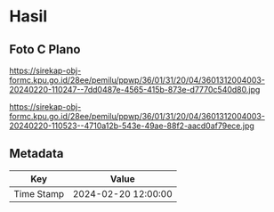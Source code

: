 # Hasil

## Foto C Plano

https://sirekap-obj-formc.kpu.go.id/28ee/pemilu/ppwp/36/01/31/20/04/3601312004003-20240220-110247--7dd0487e-4565-415b-873e-d7770c540d80.jpg

https://sirekap-obj-formc.kpu.go.id/28ee/pemilu/ppwp/36/01/31/20/04/3601312004003-20240220-110523--4710a12b-543e-49ae-88f2-aacd0af79ece.jpg


## Metadata

| Key        | Value               |
| ---------- | ------------------- |
| Time Stamp | 2024-02-20 12:00:00 |



